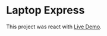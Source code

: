 # Laptop Express

This project was react with [Live Demo](https://cheerful-faloodeh-d0fce5.netlify.app/).

